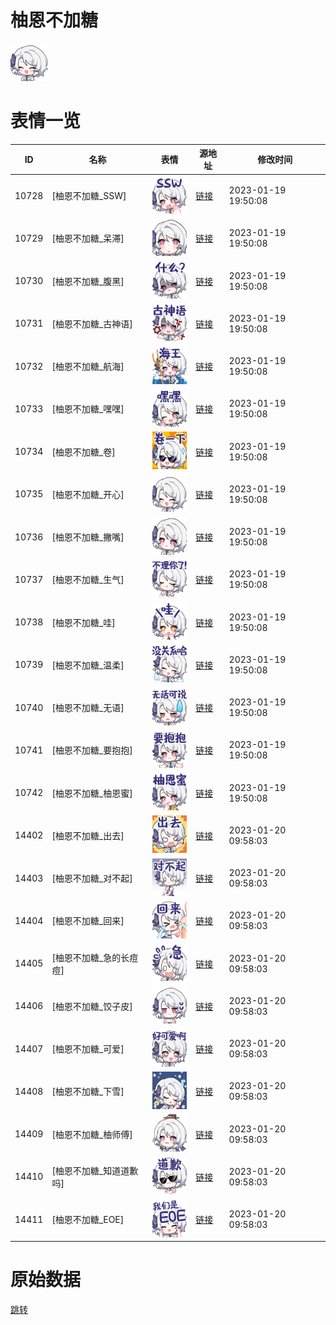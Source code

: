 # 柚恩不加糖

<img src="./cover.png" height="60" alt="cover" />

# 表情一览

|ID|名称|表情|源地址|修改时间|
|----|----|----|----|----|
|10728|[柚恩不加糖_SSW]|<img src="./pic/010728_%5B柚恩不加糖_SSW%5D.png" height="60" alt="SSW"/>|[链接](https://i0.hdslb.com/bfs/emote/269c1110d391b1c066613a2d93487637c43e7aff.png)|2023-01-19 19:50:08|
|10729|[柚恩不加糖_呆滞]|<img src="./pic/010729_%5B柚恩不加糖_呆滞%5D.png" height="60" alt="呆滞"/>|[链接](https://i0.hdslb.com/bfs/emote/30cd00ec1990de08420f386b9ba42bf4be3338dc.png)|2023-01-19 19:50:08|
|10730|[柚恩不加糖_腹黑]|<img src="./pic/010730_%5B柚恩不加糖_腹黑%5D.png" height="60" alt="腹黑"/>|[链接](https://i0.hdslb.com/bfs/emote/101e027420e8876dc8da0a24ae1d379efef66ca0.png)|2023-01-19 19:50:08|
|10731|[柚恩不加糖_古神语]|<img src="./pic/010731_%5B柚恩不加糖_古神语%5D.png" height="60" alt="古神语"/>|[链接](https://i0.hdslb.com/bfs/emote/c1e1ae06300dfbca3ecbef99ac55c58491d2ad9c.png)|2023-01-19 19:50:08|
|10732|[柚恩不加糖_航海]|<img src="./pic/010732_%5B柚恩不加糖_航海%5D.png" height="60" alt="航海"/>|[链接](https://i0.hdslb.com/bfs/emote/9ebb8509bd0fb9bb9f53947de5fc5b5df0451177.png)|2023-01-19 19:50:08|
|10733|[柚恩不加糖_嘿嘿]|<img src="./pic/010733_%5B柚恩不加糖_嘿嘿%5D.png" height="60" alt="嘿嘿"/>|[链接](https://i0.hdslb.com/bfs/emote/34e5da810e7622cdfa696d0f1c6a874c844804ef.png)|2023-01-19 19:50:08|
|10734|[柚恩不加糖_卷]|<img src="./pic/010734_%5B柚恩不加糖_卷%5D.png" height="60" alt="卷"/>|[链接](https://i0.hdslb.com/bfs/emote/48c73b557f7e36c99aa2bc3c8addbbb515950d71.png)|2023-01-19 19:50:08|
|10735|[柚恩不加糖_开心]|<img src="./pic/010735_%5B柚恩不加糖_开心%5D.png" height="60" alt="开心"/>|[链接](https://i0.hdslb.com/bfs/emote/9636edb14e98211577ae9e6010bfa41aeea6c85f.png)|2023-01-19 19:50:08|
|10736|[柚恩不加糖_撇嘴]|<img src="./pic/010736_%5B柚恩不加糖_撇嘴%5D.png" height="60" alt="撇嘴"/>|[链接](https://i0.hdslb.com/bfs/emote/80335249badcef6ce440168286752c85db411dc8.png)|2023-01-19 19:50:08|
|10737|[柚恩不加糖_生气]|<img src="./pic/010737_%5B柚恩不加糖_生气%5D.png" height="60" alt="生气"/>|[链接](https://i0.hdslb.com/bfs/emote/e16845770a90b5120e334d2236971f90575f813a.png)|2023-01-19 19:50:08|
|10738|[柚恩不加糖_哇]|<img src="./pic/010738_%5B柚恩不加糖_哇%5D.png" height="60" alt="哇"/>|[链接](https://i0.hdslb.com/bfs/emote/6e54a00a9e7720505955d848424fb122e7d3b1bd.png)|2023-01-19 19:50:08|
|10739|[柚恩不加糖_温柔]|<img src="./pic/010739_%5B柚恩不加糖_温柔%5D.png" height="60" alt="温柔"/>|[链接](https://i0.hdslb.com/bfs/emote/07125a4ed16db3407e630261ac2c6c885af9d64a.png)|2023-01-19 19:50:08|
|10740|[柚恩不加糖_无语]|<img src="./pic/010740_%5B柚恩不加糖_无语%5D.png" height="60" alt="无语"/>|[链接](https://i0.hdslb.com/bfs/emote/04cbb3c1b488b56cd0a6ea791c7520844f7e88a8.png)|2023-01-19 19:50:08|
|10741|[柚恩不加糖_要抱抱]|<img src="./pic/010741_%5B柚恩不加糖_要抱抱%5D.png" height="60" alt="要抱抱"/>|[链接](https://i0.hdslb.com/bfs/emote/ca3e91de070d37e7a8afddc730a426f4b0c5e3cb.png)|2023-01-19 19:50:08|
|10742|[柚恩不加糖_柚恩蜜]|<img src="./pic/010742_%5B柚恩不加糖_柚恩蜜%5D.png" height="60" alt="柚恩蜜"/>|[链接](https://i0.hdslb.com/bfs/emote/2c7302a5abf7c752b2a724cd91ae21b0c4967ee3.png)|2023-01-19 19:50:08|
|14402|[柚恩不加糖_出去]|<img src="./pic/014402_%5B柚恩不加糖_出去%5D.png" height="60" alt="出去"/>|[链接](https://i0.hdslb.com/bfs/emote/ad6d8e3f13a2ac2ca907534f03313a7576411995.png)|2023-01-20 09:58:03|
|14403|[柚恩不加糖_对不起]|<img src="./pic/014403_%5B柚恩不加糖_对不起%5D.png" height="60" alt="对不起"/>|[链接](https://i0.hdslb.com/bfs/emote/929ec4bd3fb8db603312146c4cfd83ecfbf0e6d5.png)|2023-01-20 09:58:03|
|14404|[柚恩不加糖_回来]|<img src="./pic/014404_%5B柚恩不加糖_回来%5D.png" height="60" alt="回来"/>|[链接](https://i0.hdslb.com/bfs/emote/a32f3d21a4393fedf65580c7e361889692b155e9.png)|2023-01-20 09:58:03|
|14405|[柚恩不加糖_急的长痘痘]|<img src="./pic/014405_%5B柚恩不加糖_急的长痘痘%5D.png" height="60" alt="急的长痘痘"/>|[链接](https://i0.hdslb.com/bfs/emote/7df55bfd1f16633e05c79cae93ba11d9a6dd3d41.png)|2023-01-20 09:58:03|
|14406|[柚恩不加糖_饺子皮]|<img src="./pic/014406_%5B柚恩不加糖_饺子皮%5D.png" height="60" alt="饺子皮"/>|[链接](https://i0.hdslb.com/bfs/emote/6a6390bd468c779c38a4f7bed29c8bc8d54496c2.png)|2023-01-20 09:58:03|
|14407|[柚恩不加糖_可爱]|<img src="./pic/014407_%5B柚恩不加糖_可爱%5D.png" height="60" alt="可爱"/>|[链接](https://i0.hdslb.com/bfs/emote/013bee3543534b990dcc88743005cfca08a3fda3.png)|2023-01-20 09:58:03|
|14408|[柚恩不加糖_下雪]|<img src="./pic/014408_%5B柚恩不加糖_下雪%5D.png" height="60" alt="下雪"/>|[链接](https://i0.hdslb.com/bfs/emote/7b52b4416184e010a17d52acef5c547677f25264.png)|2023-01-20 09:58:03|
|14409|[柚恩不加糖_柚师傅]|<img src="./pic/014409_%5B柚恩不加糖_柚师傅%5D.png" height="60" alt="柚师傅"/>|[链接](https://i0.hdslb.com/bfs/emote/0081ba5a0add01dcb681b46796c84fd72b2f2c76.png)|2023-01-20 09:58:03|
|14410|[柚恩不加糖_知道道歉吗]|<img src="./pic/014410_%5B柚恩不加糖_知道道歉吗%5D.png" height="60" alt="知道道歉吗"/>|[链接](https://i0.hdslb.com/bfs/emote/00ea9687dfd7b7656475186f3f7676ee0402077f.png)|2023-01-20 09:58:03|
|14411|[柚恩不加糖_EOE]|<img src="./pic/014411_%5B柚恩不加糖_EOE%5D.png" height="60" alt="EOE"/>|[链接](https://i0.hdslb.com/bfs/emote/3ebfde6a3cb4495a117522839bf3af0c39e99ee0.png)|2023-01-20 09:58:03|

# 原始数据

[跳转](./raw.json)

